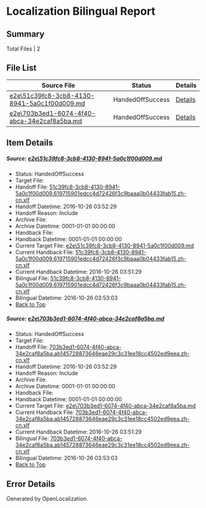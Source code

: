 # <a name='report-top'></a> Localization Bilingual Report

## Summary
 Total Files | 2

## File List
 Source File | Status | Details 
 ----------- | ------ | ------- 
 [e2e\51c39fc8-3cb8-4130-8941-5a0c1f00d009.md](https://github.com/OpenLocalizationTestOrg/ol-test0/blob/ff616beb6564eb72b78a2f4512ef23d0ded48b39/e2e/51c39fc8-3cb8-4130-8941-5a0c1f00d009.md) | HandedOffSuccess | [Details](#0df42bd3c8260468a9da2a14d2d05c66d43909f41)
 [e2e\703b3ed1-6074-4f40-abca-34e2caf8a5ba.md](https://github.com/OpenLocalizationTestOrg/ol-test0/blob/ff616beb6564eb72b78a2f4512ef23d0ded48b39/e2e/703b3ed1-6074-4f40-abca-34e2caf8a5ba.md) | HandedOffSuccess | [Details](#62c1d7730b34f6e050b9fab4b5220b1bff0138333)

## Item Details
##### <a name='0df42bd3c8260468a9da2a14d2d05c66d43909f41'></a> Source: [e2e\51c39fc8-3cb8-4130-8941-5a0c1f00d009.md](https://github.com/OpenLocalizationTestOrg/ol-test0/blob/ff616beb6564eb72b78a2f4512ef23d0ded48b39/e2e/51c39fc8-3cb8-4130-8941-5a0c1f00d009.md)
* Status: HandedOffSuccess
* Target File: 
* Handoff File: [51c39fc8-3cb8-4130-8941-5a0c1f00d009.619715901edcc4d72426f3c9baaa0b04433fab15.zh-cn.xlf](https://github.com/OpenLocalizationTestOrg/ol-test0-handoff/blob/df8d2d5dda46af6609fe55f97fac8047049dd0fa/ol-handoff/OpenLocalizationTestOrg/ol-test0-zhcn/shujia/ht/51c39fc8-3cb8-4130-8941-5a0c1f00d009.619715901edcc4d72426f3c9baaa0b04433fab15.zh-cn.xlf)
* Handoff Datetime: 2016-10-26 03:52:29
* Handoff Reason: Include
* Archive File: 
* Archive Datetime: 0001-01-01 00:00:00
* Handback File: 
* Handback Datetime: 0001-01-01 00:00:00
* Current Target File: [e2e\51c39fc8-3cb8-4130-8941-5a0c1f00d009.md](https://github.com/OpenLocalizationTestOrg/ol-test0-zhcn/blob/be4b30a933e61a829c1113ef9385fa6938c05304/e2e/51c39fc8-3cb8-4130-8941-5a0c1f00d009.md)
* Current Handback File: [51c39fc8-3cb8-4130-8941-5a0c1f00d009.619715901edcc4d72426f3c9baaa0b04433fab15.zh-cn.xlf](https://github.com/OpenLocalizationTestOrg/ol-test0-handback/blob/7ca0e55e6f748fa941e59e8238205ba51998a4cd/ol-handback/OpenLocalizationTestOrg/ol-test0-zhcn/shujia/ht/51c39fc8-3cb8-4130-8941-5a0c1f00d009.619715901edcc4d72426f3c9baaa0b04433fab15.zh-cn.xlf)
* Current Handback Datetime: 2016-10-26 03:51:29
* Bilingual File: [51c39fc8-3cb8-4130-8941-5a0c1f00d009.619715901edcc4d72426f3c9baaa0b04433fab15.zh-cn.xlf](https://github.com/OpenLocalizationTestOrg/ol-test0-handback/blob/7ca0e55e6f748fa941e59e8238205ba51998a4cd/ol-handback/OpenLocalizationTestOrg/ol-test0-zhcn/shujia/ht/51c39fc8-3cb8-4130-8941-5a0c1f00d009.619715901edcc4d72426f3c9baaa0b04433fab15.zh-cn.xlf)
* Bilingual Datetime: 2016-10-26 03:53:03
* [Back to Top](#report-top)

##### <a name='62c1d7730b34f6e050b9fab4b5220b1bff0138333'></a> Source: [e2e\703b3ed1-6074-4f40-abca-34e2caf8a5ba.md](https://github.com/OpenLocalizationTestOrg/ol-test0/blob/ff616beb6564eb72b78a2f4512ef23d0ded48b39/e2e/703b3ed1-6074-4f40-abca-34e2caf8a5ba.md)
* Status: HandedOffSuccess
* Target File: 
* Handoff File: [703b3ed1-6074-4f40-abca-34e2caf8a5ba.ab145728873646eae29c3c31ee18cc4502ed9eea.zh-cn.xlf](https://github.com/OpenLocalizationTestOrg/ol-test0-handoff/blob/df8d2d5dda46af6609fe55f97fac8047049dd0fa/ol-handoff/OpenLocalizationTestOrg/ol-test0-zhcn/shujia/ht/703b3ed1-6074-4f40-abca-34e2caf8a5ba.ab145728873646eae29c3c31ee18cc4502ed9eea.zh-cn.xlf)
* Handoff Datetime: 2016-10-26 03:52:29
* Handoff Reason: Include
* Archive File: 
* Archive Datetime: 0001-01-01 00:00:00
* Handback File: 
* Handback Datetime: 0001-01-01 00:00:00
* Current Target File: [e2e\703b3ed1-6074-4f40-abca-34e2caf8a5ba.md](https://github.com/OpenLocalizationTestOrg/ol-test0-zhcn/blob/be4b30a933e61a829c1113ef9385fa6938c05304/e2e/703b3ed1-6074-4f40-abca-34e2caf8a5ba.md)
* Current Handback File: [703b3ed1-6074-4f40-abca-34e2caf8a5ba.ab145728873646eae29c3c31ee18cc4502ed9eea.zh-cn.xlf](https://github.com/OpenLocalizationTestOrg/ol-test0-handback/blob/7ca0e55e6f748fa941e59e8238205ba51998a4cd/ol-handback/OpenLocalizationTestOrg/ol-test0-zhcn/shujia/ht/703b3ed1-6074-4f40-abca-34e2caf8a5ba.ab145728873646eae29c3c31ee18cc4502ed9eea.zh-cn.xlf)
* Current Handback Datetime: 2016-10-26 03:51:29
* Bilingual File: [703b3ed1-6074-4f40-abca-34e2caf8a5ba.ab145728873646eae29c3c31ee18cc4502ed9eea.zh-cn.xlf](https://github.com/OpenLocalizationTestOrg/ol-test0-handback/blob/7ca0e55e6f748fa941e59e8238205ba51998a4cd/ol-handback/OpenLocalizationTestOrg/ol-test0-zhcn/shujia/ht/703b3ed1-6074-4f40-abca-34e2caf8a5ba.ab145728873646eae29c3c31ee18cc4502ed9eea.zh-cn.xlf)
* Bilingual Datetime: 2016-10-26 03:53:03
* [Back to Top](#report-top)


## Error Details

Generated by OpenLocalization.
